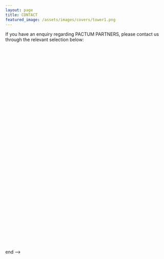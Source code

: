 ```yaml
---
layout: page
title: CONTACT 
featured_image: /assets/images/covers/tower1.png
---
```



If you have an enquiry regarding PACTUM PARTNERS, please contact us through the relevant selection below:

<!-- Calendly inline widget begin -->
<div class="calendly-inline-widget" data-url="https://calendly.com/calvoelhauge?hide_landing_page_details=1&hide_gdpr_banner=1" style="min-width:320px;height:630px;"></div>
<script type="text/javascript" src="https://assets.calendly.com/assets/external/widget.js" async></script>
<!-- Calendly inline widget end -->end -->




